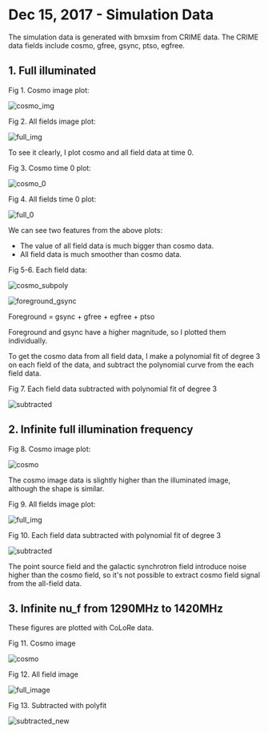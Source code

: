 # Dec 15, 2017 - Simulation Data

The simulation data is generated with bmxsim from CRIME data. The CRIME data fields include cosmo, gfree, gsync, ptso, egfree.

## 1. Full illuminated

Fig 1. Cosmo image plot:

![cosmo_img](cosmo_img.png)

Fig 2. All fields image plot:

![full_img](full_img.png)

To see it clearly, I plot cosmo and all field data at time 0.

Fig 3. Cosmo time 0 plot:

![cosmo_0](cosmo_0.png)

Fig 4. All fields time 0 plot:

![full_0](full_0.png)

We can see two features from the above plots:
- The value of all field data is much bigger than cosmo data.
- All field data is much smoother than cosmo data.

Fig 5-6. Each field data:

![cosmo_subpoly](cosmo_subpoly.png)

![foreground_gsync](foreground_gsync.png)

Foreground = gsync + gfree + egfree + ptso

Foreground and gsync have a higher magnitude, so I plotted them individually.

To get the cosmo data from all field data, I make a polynomial fit of degree 3 on each field of the data, and subtract the polynomial curve from the each field data.

Fig 7. Each field data subtracted with polynomial fit of degree 3

![subtracted](subtracted.png)

## 2. Infinite full illumination frequency

Fig 8. Cosmo image plot:

![cosmo](cosmo_img_inf.png)

The cosmo image data is slightly higher than the illuminated image, although the shape is similar.

Fig 9. All fields image plot:

![full_img](full_img_inf.png)

Fig 10. Each field data subtracted with polynomial fit of degree 3

![subtracted](subtracted_inf.png)

The point source field and the galactic synchrotron field introduce noise higher than the cosmo field, so it's not possible to extract cosmo field signal from the all-field data.


## 3. Infinite nu_f from 1290MHz to 1420MHz

These figures are plotted with CoLoRe data.

Fig 11. Cosmo image

![cosmo](cosmo_img_new.png)

Fig 12. All field image

![full_image](full_img_new.png)

Fig 13. Subtracted with polyfit

![subtracted_new](subtracted_new.png)